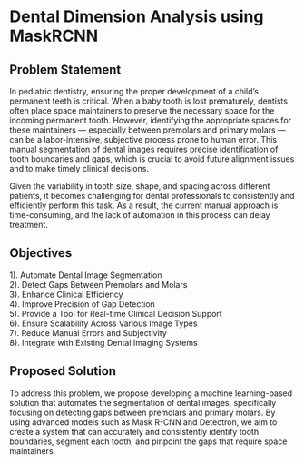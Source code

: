 # Dental Dimension Analysis using MaskRCNN

## Problem Statement
In pediatric dentistry, ensuring the proper development of a child’s permanent teeth is critical. When a baby tooth is lost prematurely, dentists often place space maintainers to preserve the necessary space for the incoming permanent tooth. However, identifying the appropriate spaces for these maintainers — especially between premolars and primary molars — can be a labor-intensive, subjective process prone to human error. This manual segmentation of dental images requires precise identification of tooth boundaries and gaps, which is crucial to avoid future alignment issues and to make timely clinical decisions.

Given the variability in tooth size, shape, and spacing across different patients, it becomes challenging for dental professionals to consistently and efficiently perform this task. As a result, the current manual approach is time-consuming, and the lack of automation in this process can delay treatment.

## Objectives

1). Automate Dental Image Segmentation\
2). Detect Gaps Between Premolars and Molars\
3). Enhance Clinical Efficiency\
4). Improve Precision of Gap Detection\
5). Provide a Tool for Real-time Clinical Decision Support\
6). Ensure Scalability Across Various Image Types\
7). Reduce Manual Errors and Subjectivity\
8). Integrate with Existing Dental Imaging Systems

## Proposed Solution

To address this problem, we propose developing a machine learning-based solution that automates the segmentation of dental images, specifically focusing on detecting gaps between premolars and primary molars. By using advanced models such as Mask R-CNN and Detectron, we aim to create a system that can accurately and consistently identify tooth boundaries, segment each tooth, and pinpoint the gaps that require space maintainers.

